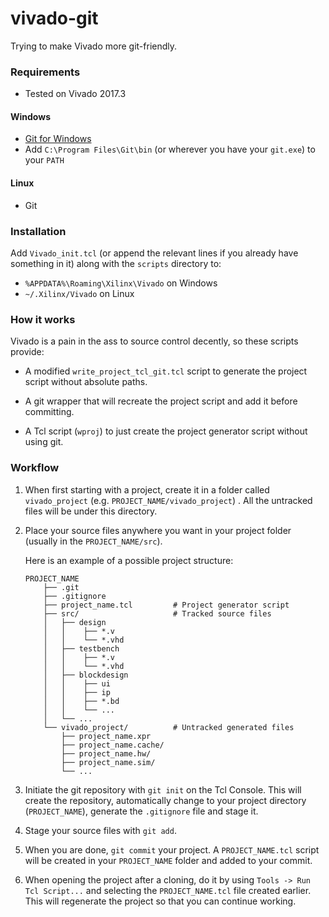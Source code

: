 # vivado-git

Trying to make Vivado more git-friendly.

### Requirements

- Tested on Vivado 2017.3

#### Windows
- [Git for Windows](https://git-scm.com/download/win)
- Add `C:\Program Files\Git\bin` (or wherever you have your `git.exe`) to your `PATH`

#### Linux
- Git

### Installation

Add `Vivado_init.tcl` (or append the relevant lines if you already have something in it) along with the `scripts` directory to:

- `%APPDATA%\Roaming\Xilinx\Vivado` on Windows
- `~/.Xilinx/Vivado` on Linux

### How it works

Vivado is a pain in the ass to source control decently, so these scripts provide:

  - A modified `write_project_tcl_git.tcl` script to generate the project script without absolute paths.

  - A git wrapper that will recreate the project script and add it before committing.

  - A Tcl script (`wproj`) to just create the project generator script without using git.

### Workflow

 1. When first starting with a project, create it in a folder called `vivado_project` (e.g. `PROJECT_NAME/vivado_project`) . All the untracked files will be under this directory.

 2. Place your source files anywhere you want in your project folder (usually in the `PROJECT_NAME/src`).

    Here is an example of a possible project structure:
    ```
    PROJECT_NAME
        ├── .git
        ├── .gitignore
        ├── project_name.tcl         # Project generator script
        ├── src/                     # Tracked source files
        │   ├── design
        │   │    ├── *.v
        │   │    └── *.vhd
        │   ├── testbench
        │   │    ├── *.v
        │   │    └── *.vhd
        │   ├── blockdesign
        │   │    ├── ui
        │   │    ├── ip
        │   │    ├── *.bd
        │   │    └── ...
        │   └── ...
        └── vivado_project/          # Untracked generated files
            ├── project_name.xpr
            ├── project_name.cache/
            ├── project_name.hw/
            ├── project_name.sim/
            └── ...
    ```

 3. Initiate the git repository with `git init` on the Tcl Console. This will create the repository, automatically change to your project directory (`PROJECT_NAME`), generate the `.gitignore` file and stage it.

 4. Stage your source files with `git add`.

 5. When you are done, `git commit` your project. A `PROJECT_NAME.tcl` script will be created in your `PROJECT_NAME` folder and added to your commit.

 6. When opening the project after a cloning, do it by using `Tools -> Run Tcl Script...` and selecting the `PROJECT_NAME.tcl` file created earlier. This will regenerate the project so that you can continue working.

